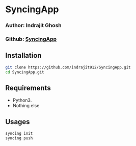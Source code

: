 # SyncingApp

### Author: Indrajit Ghosh
### Github: [**SyncingApp**](https://github.com/indrajit912/SyncingApp.git)


## Installation

```sh
git clone https://github.com/indrajit912/SyncingApp.git
cd SyncingApp.git
```

## Requirements

* Python3.
* Nothing else


## Usages

```sh
syncing init
syncing push
```
